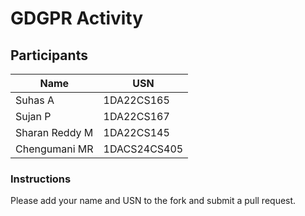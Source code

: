 # GDGPR Activity

## Participants

| Name   | USN        |
|--------|------------|
| Suhas A| 1DA22CS165 |
| Sujan P| 1DA22CS167 |
| Sharan Reddy M| 1DA22CS145|
|Chengumani MR | 1DACS24CS405|

### Instructions
Please add your name and USN to the fork and submit a pull request.

